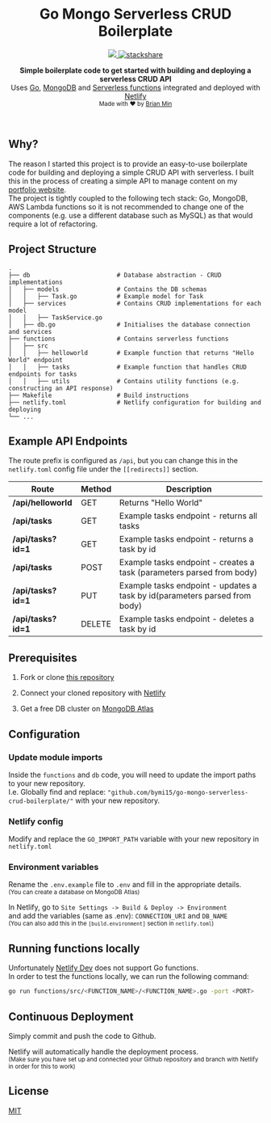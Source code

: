 <h1 align="center">Go Mongo Serverless CRUD Boilerplate</h1>

<p align="center">
  <a href="https://david-dm.org/bymi15/go-mongo-serverless-crud-boilerplate" title="dependencies status">
    <img src="https://david-dm.org/bymi15/go-mongo-serverless-crud-boilerplate/status.svg?style=flat-square"/>
  </a>
  <a href="https://stackshare.io/bymi15/go-mongo-serverless-crud-boilerplate">
    <img src="http://img.shields.io/badge/tech-stack-0690fa.svg?style=flat" alt="stackshare" />
  </a>
</p>

<p align="center">
  <b>Simple boilerplate code to get started with building and deploying a serverless CRUD API</b></br>
  <span>Uses <a href="https://www.typescriptlang.org/">Go</a>, <a href="https://www.mongodb.com/">MongoDB</a> and <a href="https://www.netlify.com/products/functions/">Serverless functions</a> integrated and deployed with <a href="https://www.netlify.com">Netlify</a></br></span>
  <sub>Made with ❤️ by <a href="https://github.com/bymi15">Brian Min</a></sub>
</p>

<br />

## Why?

The reason I started this project is to provide an easy-to-use boilerplate code for building and deploying a simple CRUD API with serverless. I built this in the process of creating a simple API to manage content on my <a href="https://brianmin.com">portfolio website</a>.<br/>
The project is tightly coupled to the following tech stack: Go, MongoDB, AWS Lambda functions so it is not recommended to change one of the components (e.g. use a different database such as MySQL) as that would require a lot of refactoring.<br/>

## Project Structure

    .
    ├── db                        # Database abstraction - CRUD implementations
    │   ├── models                # Contains the DB schemas
    │   │   ├── Task.go           # Example model for Task
    │   ├── services              # Contains CRUD implementations for each model
    │   │   ├── TaskService.go
    │   ├── db.go                 # Initialises the database connection and services
    ├── functions                 # Contains serverless functions
    │   ├── src
    │   │   ├── helloworld        # Example function that returns "Hello World" endpoint
    │   │   ├── tasks             # Example function that handles CRUD endpoints for tasks
    │   │   ├── utils             # Contains utility functions (e.g. constructing an API response)
    ├── Makefile                  # Build instructions
    ├── netlify.toml              # Netlify configuration for building and deploying
    └── ...

## Example API Endpoints

The route prefix is configured as `/api`, but you can change this in the `netlify.toml` config file under the `[[redirects]]` section.

| Route               | Method | Description                                                                |
| ------------------- | ------ | -------------------------------------------------------------------------- |
| **/api/helloworld** | GET    | Returns "Hello World"                                                      |
| **/api/tasks**      | GET    | Example tasks endpoint - returns all tasks                                 |
| **/api/tasks?id=1** | GET    | Example tasks endpoint - returns a task by id                              |
| **/api/tasks**      | POST   | Example tasks endpoint - creates a task (parameters parsed from body)      |
| **/api/tasks?id=1** | PUT    | Example tasks endpoint - updates a task by id(parameters parsed from body) |
| **/api/tasks?id=1** | DELETE | Example tasks endpoint - deletes a task by id                              |

## Prerequisites

1. Fork or clone [this repository](https://github.com/bymi15/go-mongo-serverless-crud-boilerplate)

2. Connect your cloned repository with [Netlify](https://www.netlify.com/)

3. Get a free DB cluster on [MongoDB Atlas](https://www.mongodb.com/cloud/atlas)

## Configuration

### Update module imports

Inside the `functions` and `db` code, you will need to update the import paths to your new repository.<br/>
I.e. Globally find and replace: `"github.com/bymi15/go-mongo-serverless-crud-boilerplate/"`
with your new repository.

### Netlify config

Modify and replace the `GO_IMPORT_PATH` variable with your new repository in `netlify.toml`

### Environment variables

Rename the `.env.example` file to `.env` and fill in the appropriate details.<br/>
<small>(You can create a database on MongoDB Atlas)</small>

In Netlify, go to `Site Settings -> Build & Deploy -> Environment`<br/>
and add the variables (same as .env): `CONNECTION_URI` and `DB_NAME`<br/>
<small>(You can also add this in the `[build.environment]` section in `netlify.toml`)</small>

## Running functions locally

Unfortunately [Netlify Dev](https://www.netlify.com/products/dev/) does not support Go functions.<br/>
In order to test the functions locally, we can run the following command:

```bash
go run functions/src/<FUNCTION_NAME>/<FUNCTION_NAME>.go -port <PORT>
```

## Continuous Deployment

Simply commit and push the code to Github.

Netlify will automatically handle the deployment process.<br/>
<small>(Make sure you have set up and connected your Github repository and branch with Netlify in order for this to work)</small>

## License

[MIT](/LICENSE)
